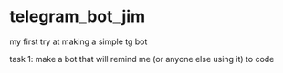 # telegram_bot_jim
my first try at making a simple tg bot

task 1: make a bot that will remind me (or anyone else using it) to code